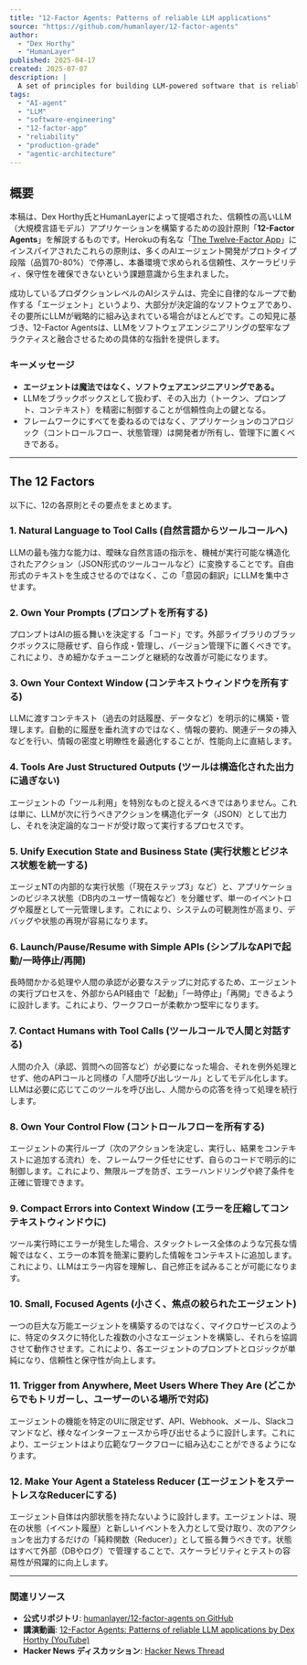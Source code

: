 ```yaml
---
title: "12-Factor Agents: Patterns of reliable LLM applications"
source: "https://github.com/humanlayer/12-factor-agents"
author:
  - "Dex Horthy"
  - "HumanLayer"
published: 2025-04-17
created: 2025-07-07
description: |
  A set of principles for building LLM-powered software that is reliable, scalable, and maintainable enough for production customers, inspired by Heroku's "The Twelve-Factor App".
tags:
  - "AI-agent"
  - "LLM"
  - "software-engineering"
  - "12-factor-app"
  - "reliability"
  - "production-grade"
  - "agentic-architecture"
---
```


## 概要

本稿は、Dex Horthy氏とHumanLayerによって提唱された、信頼性の高いLLM（大規模言語モデル）アプリケーションを構築するための設計原則「**12-Factor Agents**」を解説するものです。Herokuの有名な「[The Twelve-Factor App](https://12factor.net/)」にインスパイアされたこれらの原則は、多くのAIエージェント開発がプロトタイプ段階（品質70-80%）で停滞し、本番環境で求められる信頼性、スケーラビリティ、保守性を確保できないという課題意識から生まれました。

成功しているプロダクションレベルのAIシステムは、完全に自律的なループで動作する「エージェント」というより、大部分が決定論的なソフトウェアであり、その要所にLLMが戦略的に組み込まれている場合がほとんどです。この知見に基づき、12-Factor Agentsは、LLMをソフトウェアエンジニアリングの堅牢なプラクティスと融合させるための具体的な指針を提供します。

### キーメッセージ

- **エージェントは魔法ではなく、ソフトウェアエンジニアリングである。**
- LLMをブラックボックスとして扱わず、その入出力（トークン、プロンプト、コンテキスト）を精密に制御することが信頼性向上の鍵となる。
- フレームワークにすべてを委ねるのではなく、アプリケーションのコアロジック（コントロールフロー、状態管理）は開発者が所有し、管理下に置くべきである。

---

## The 12 Factors

以下に、12の各原則とその要点をまとめます。

### 1. Natural Language to Tool Calls (自然言語からツールコールへ)

LLMの最も強力な能力は、曖昧な自然言語の指示を、機械が実行可能な構造化されたアクション（JSON形式のツールコールなど）に変換することです。自由形式のテキストを生成させるのではなく、この「意図の翻訳」にLLMを集中させます。

### 2. Own Your Prompts (プロンプトを所有する)

プロンプトはAIの振る舞いを決定する「コード」です。外部ライブラリのブラックボックスに隠蔽せず、自ら作成・管理し、バージョン管理下に置くべきです。これにより、きめ細かなチューニングと継続的な改善が可能になります。

### 3. Own Your Context Window (コンテキストウィンドウを所有する)

LLMに渡すコンテキスト（過去の対話履歴、データなど）を明示的に構築・管理します。自動的に履歴を垂れ流すのではなく、情報の要約、関連データの挿入などを行い、情報の密度と明瞭性を最適化することが、性能向上に直結します。

### 4. Tools Are Just Structured Outputs (ツールは構造化された出力に過ぎない)

エージェントの「ツール利用」を特別なものと捉えるべきではありません。これは単に、LLMが次に行うべきアクションを構造化データ（JSON）として出力し、それを決定論的なコードが受け取って実行するプロセスです。

### 5. Unify Execution State and Business State (実行状態とビジネス状態を統一する)

エージェNTの内部的な実行状態（「現在ステップ3」など）と、アプリケーションのビジネス状態（DB内のユーザー情報など）を分離せず、単一のイベントログや履歴として一元管理します。これにより、システムの可観測性が高まり、デバッグや状態の再現が容易になります。

### 6. Launch/Pause/Resume with Simple APIs (シンプルなAPIで起動/一時停止/再開)

長時間かかる処理や人間の承認が必要なステップに対応するため、エージェントの実行プロセスを、外部からAPI経由で「起動」「一時停止」「再開」できるように設計します。これにより、ワークフローが柔軟かつ堅牢になります。

### 7. Contact Humans with Tool Calls (ツールコールで人間と対話する)

人間の介入（承認、質問への回答など）が必要になった場合、それを例外処理とせず、他のAPIコールと同様の「人間呼び出しツール」としてモデル化します。LLMは必要に応じてこのツールを呼び出し、人間からの応答を待って処理を続行します。

### 8. Own Your Control Flow (コントロールフローを所有する)

エージェントの実行ループ（次のアクションを決定し、実行し、結果をコンテキストに追加する流れ）を、フレームワーク任せにせず、自らのコードで明示的に制御します。これにより、無限ループを防ぎ、エラーハンドリングや終了条件を正確に管理できます。

### 9. Compact Errors into Context Window (エラーを圧縮してコンテキストウィンドウに)

ツール実行時にエラーが発生した場合、スタックトレース全体のような冗長な情報ではなく、エラーの本質を簡潔に要約した情報をコンテキストに追加します。これにより、LLMはエラー内容を理解し、自己修正を試みることが可能になります。

### 10. Small, Focused Agents (小さく、焦点の絞られたエージェント)

一つの巨大な万能エージェントを構築するのではなく、マイクロサービスのように、特定のタスクに特化した複数の小さなエージェントを構築し、それらを協調させて動作させます。これにより、各エージェントのプロンプトとロジックが単純になり、信頼性と保守性が向上します。

### 11. Trigger from Anywhere, Meet Users Where They Are (どこからでもトリガーし、ユーザーのいる場所で対応)

エージェントの機能を特定のUIに限定せず、API、Webhook、メール、Slackコマンドなど、様々なインターフェースから呼び出せるように設計します。これにより、エージェントはより広範なワークフローに組み込むことができるようになります。

### 12. Make Your Agent a Stateless Reducer (エージェントをステートレスなReducerにする)

エージェント自体は内部状態を持たないように設計します。エージェントは、現在の状態（イベント履歴）と新しいイベントを入力として受け取り、次のアクションを出力するだけの「純粋関数（Reducer）」として振る舞うべきです。状態はすべて外部（DBやログ）で管理することで、スケーラビリティとテストの容易性が飛躍的に向上します。

---

### 関連リソース

- **公式リポジトリ**: [humanlayer/12-factor-agents on GitHub](https://github.com/humanlayer/12-factor-agents)
- **講演動画**: [12-Factor Agents: Patterns of reliable LLM applications by Dex Horthy (YouTube)](https://www.youtube.com/watch?v=8kMaTybvDUw)
- **Hacker News ディスカッション**: [Hacker News Thread](https://news.ycombinator.com/item?id=43699271)
